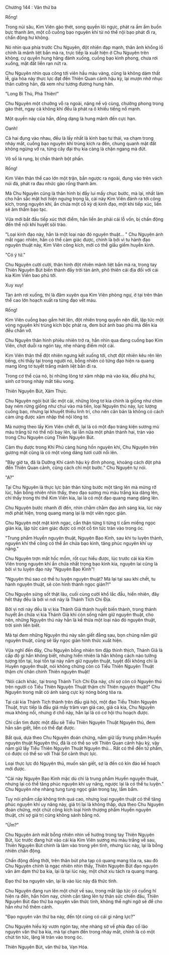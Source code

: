 




Chương 144 : Văn thứ ba


Rống!

Trong núi sâu, Kim Viên gào thét, song quyền lôi ngực, phát ra ầm ầm buồn bực thanh âm, một cỗ cuồng bạo nguyên khí từ nó thể nội bạo phát đi ra, chấn động hư không.

Nó nhìn qua phía trước Chu Nguyên, đột nhiên đạp mạnh, thân ảnh khổng lồ chính là mãnh liệt bắn mà ra, trực tiếp là xuất hiện ở Chu Nguyên trên không, cự quyền hung hăng đánh xuống, cuồng bạo kình phong, chưa rơi xuống, mặt đất liền rạn nứt ra.

Chu Nguyên nhìn qua công tới viên hầu màu vàng, cũng là không dám thất lễ, gia hỏa này thực lực đạt đến Thiên Quan cảnh hậu kỳ, lại mượn nhờ nhục thân cường hãn, đã xem như tương đương hung hãn.

"Long Bi Thủ, Phá Thiên!"

Chu Nguyên một chưởng vỗ ra ngoài, nặng nề vô cùng, chưởng phong trong gào thét, ngay cả không khí đều là phát ra ô khiếu tiếng nổ mạnh.

Một quyền này của hắn, đồng dạng là hung mãnh đến cực hạn.

Oanh!

Cả hai đụng vào nhau, đều là lấy nhất là kình bạo tư thái, va chạm trong nháy mắt, cuồng bạo nguyên khí trùng kích ra đến, chung quanh mặt đất không ngừng vỡ ra, từng cây đại thụ kia càng là chặn ngang mà đứt.

Vô số lá rụng, bị chấn thành bột phấn.

Rống!

Kim Viên thân thể cao lớn một trận, bắn ngược ra ngoài, đụng vào trên vách núi đá, phát ra đau nhức gào rống thanh âm.

Mà Chu Nguyên cũng là thân hình bị đẩy lui mấy chục bước, mà lại, nhất làm cho hắn sắc mặt hơi hiện ngưng trọng là, cái này Kim Viên đánh ra tới công kích, trong nguyên khí, ẩn chứa một cỗ kỳ dị kình đạo, một khi tiếp xúc, liền sẽ âm thầm bạo tạc.

Vừa mới bắt đầu tiếp xúc thời điểm, hắn liền ăn phải cái lỗ vốn, bị chấn động đến thể nội khí huyết sôi trào.

"Loại kình đạo này, hẳn là một loại nào đó nguyên thuật... " Chu Nguyên ánh mắt ngạc nhiên, hắn có thể cảm giác được, chính là bởi vì tu hành đạo nguyên thuật này, Kim Viên công kích, mới có thể giấu giếm huyền kình.

"Có ý tứ."

Chu Nguyên cười cười, thân hình đột nhiên mãnh liệt bắn mà ra, trong tay Thiên Nguyên Bút biến thành đầy trời tàn ảnh, phô thiên cái địa đối với cái kia Kim Viên bao phủ tới.

Xuy xuy!

Tàn ảnh rơi xuống, thì là đâm xuyên qua Kim Viên phòng ngự, ở tại trên thân thể cao lớn hoạch xuất ra từng đạo vết máu.

Rống!

Kim Viên cuồng bạo gầm hét lên, đột nhiên trọng quyền nện đất, lập tức một vòng nguyên khí trùng kích bộc phát ra, đem bút ảnh bao phủ mà đến kia đều chấn vỡ.

Chu Nguyên thân hình phiêu nhiên trở ra, hắn nhìn qua đang cuồng bạo Kim Viên, chợt duỗi ra ngón tay, nhẹ nhàng điểm một cái.

Kim Viên thân thể đột nhiên ngưng kết xuống tới, chợt đột nhiên kêu rên lên tiếng, chỉ thấy tại trong người nó, bỗng nhiên có từng đạo hiện ra quang mang lông tơ tuyết trắng mãnh liệt bắn đi ra.

Trong cơ thể của nó, bị những lông tơ xâm nhập mà vào kia, đều phá hư, sinh cơ trong nháy mắt tiêu vong.

Thiên Nguyên Bút, Xâm Thực.

Chu Nguyên ngòi bút lắc một cái, những lông tơ kia chính là giống như chim bay ném rừng giống như chui vào mà tiến, loại Nguyên thú này, lực lượng cuồng bạo, nhưng lại khuyết thiếu linh trí, cho nên căn bản là không có cách cảm ứng được xâm nhập thể nội lông tơ.

Mà nương theo lấy Kim Viên chết đi, lại là có một đạo tráng kiện sương mù màu trắng từ nó thể nội bay lên, lại lần nữa một phân thành hai, tràn vào trong Chu Nguyên cùng Thiên Nguyên Bút.

Cảm thụ được trong Khí Phủ càng hùng hồn nguyên khí, Chu Nguyên trên gương mặt cũng là có một vòng dáng tươi cười nổi lên.

"Bây giờ ta, đã là Dưỡng Khí cảnh hậu kỳ đỉnh phong, khoảng cách đột phá đến Thiên Quan cảnh, cũng cách chỉ một bước." Chu Nguyên tự nói.

"A?"

Tại Chu Nguyên là thực lực bản thân từng bước một tăng lên mà mừng rỡ lúc, hắn bỗng nhiên nhìn thấy, theo đạo sương mù màu trắng kia dâng lên, chỉ thấy trong thi thể Kim Viên kia, lại là có một đạo quang mang dâng lên.

Chu Nguyên bước nhanh đi đến, nhìn chằm chằm đạo ánh sáng kia, lúc này mới phát hiện, trong quang mang lại là một viên ngọc giản.

Chu Nguyên một mặt kinh ngạc, cẩn thận từng li từng tí cầm miếng ngọc giản kia, lập tức cảm giác được có một cỗ tin tức tràn vào trong óc.

"Trung phẩm Huyền nguyên thuật, Nguyên Bạo Kình, sau khi tu luyện thành, nguyên khí thế công có thể ẩn chứa bạo kình, tăng phúc nguyên khí uy năng."

Chu Nguyên trợn mắt hốc mồm, rốt cục hiểu được, lúc trước cái kia Kim Viên trong nguyên khí ẩn chứa nhất trọng bạo kình kia, nguyên lai cũng là bởi vì tu luyện đạo này "Nguyên Bạo Kình"!

"Nguyên thú sao có thể tu luyện nguyên thuật? Mà lại tại sau khi chết, tu hành nguyên thuật, sẽ còn hình thành ngọc giản?!"

Chu Nguyên sửng sốt thật lâu, cuối cùng cười khổ lắc đầu, hiển nhiên, đây hết thảy đều là bởi vì nơi này là Thánh Tích Chi Địa.

Bởi vì nơi này đều là vị kia Thánh Giả thánh huyết biến thành, trong thánh huyết ẩn chứa vị kia Thánh Giả khi còn sống nắm giữ nguyên thuật, cho nên, những Nguyên thú này hẳn là kế thừa một loại nào đó nguyên thuật, trời sinh liền biết.

Mà tại đem những Nguyên thú này săn giết đằng sau, bọn chúng nắm giữ nguyên thuật, cũng sẽ lấy ngọc giản hình thức xuất hiện.

Vừa nghĩ đến đây, Chu Nguyên bỗng nhiên tim đập thình thịch, Thánh Giả là cấp độ gì hắn không biết, nhưng hiển nhiên là hắn không cách nào tưởng tượng tồn tại, loại tồn tại này nắm giữ nguyên thuật, tuyệt đối không chỉ là Huyền nguyên thuật, nói không chừng còn có Tiểu Thiên Nguyên Thuật thậm chí chân chính Thiên nguyên thuật!

"Nói cách khác, tại trong Thánh Tích Chi Địa này, chỉ sợ còn có Nguyên thú trên người có Tiểu Thiên Nguyên Thuật thậm chí Thiên nguyên thuật!" Chu Nguyên trong mắt có ánh sáng cực kỳ nóng bỏng tỏa ra.

Tại cái kia Thánh Tích thành trên đấu giá hội, một đạo Tiểu Thiên Nguyên Thuật, trực tiếp là đấu giá mấy trăm vạn giá cao, giá cả kia, Chu Nguyên mua không nổi, nhưng ở chỗ này, hắn lại là có cơ hội thu hoạch được.

Chỉ cần tìm được một đầu sẽ Tiểu Thiên Nguyên Thuật Nguyên thú, đem hắn săn giết, liền có thể đạt được.

Bất quá, dựa theo Chu Nguyên đoán chừng, nắm giữ lấy trung phẩm Huyền nguyên thuật Nguyên thú, đã là có thể so với Thiên Quan cảnh hậu kỳ, vậy nắm giữ lấy Tiểu Thiên Nguyên Thuật Nguyên thú... Rất có thể đến tứ phẩm, có được có thể so với Thái Sơ cảnh thực lực.

Loại thực lực đó Nguyên thú, muốn săn giết, sợ là đến có kín đáo kế hoạch mới được.

"Cái này Nguyên Bạo Kình mặc dù chỉ là trung phẩm Huyền nguyên thuật, nhưng lại có thể tăng phúc nguyên khí uy năng, ngược lại là có thể tu luyện." Chu Nguyên nhẹ nhàng tung tung ngọc giản trong tay, lẩm bẩm.

Tuy nói phẩm cấp không tính quá cao, nhưng loại nguyên thuật có thể tăng phúc nguyên khí uy năng này, giá trị lại là không thấp, dựa theo Chu Nguyên đoán chừng, một chút công kích loại hình thượng phẩm Huyền nguyên thuật, chỉ sợ giá trị cũng không sánh bằng nó.

"Ừm?"

Chu Nguyên ánh mắt bỗng nhiên nhìn về hướng trong tay Thiên Nguyên Bút, lúc trước đang hút vào cái kia Kim Viên sương mù màu trắng về sau, Thiên Nguyên Bút chính là lâm vào trong yên tĩnh, nhưng lúc này, lại là bỗng nhiên chấn động.

Chấn động đồng thời, trên thân bút pha tạp có quang mang tỏa ra, sau đó Chu Nguyên chính là ngạc nhiên nhìn thấy, Thiên Nguyên Bút đạo nguyên văn ảm đạm thứ ba kia, lại là tại lúc này, một chút xíu tách ra quang mang.

Đạo thứ ba nguyên văn, lại là vào lúc này đã thức tỉnh.

Chu Nguyên đang run lên một chút về sau, trong mắt lập tức có cuồng hỉ hiện ra đến, hắn hôm nay, chính cần tăng lên tự thân sức chiến đấu, Thiên Nguyên Bút đạo thứ ba nguyên văn thức tỉnh, không thể nghi ngờ sẽ để cho hắn như hổ thêm cánh.

"Đạo nguyên văn thứ ba này, đến tột cùng có cái gì năng lực?"

Chu Nguyên hiếu kỳ vươn ngón tay, nhẹ nhàng sờ về phía đạo cổ lão nguyên văn thứ ba kia, mà tại chạm đến trong nháy mắt, chính là có một chút tin tức, lặng lẽ tràn vào trong óc.

Thiên Nguyên Bút, văn thứ ba, Vạn Hóa.




